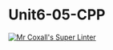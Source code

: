# Unit6-05-CPP
[![Mr Coxall's Super Linter](https://github.com/ICS3U-Programming-VanN/Unit6-05-CPP/workflows/Mr%20Coxall's%20Super%20Linter/badge.svg)](https://github.com/ICS3U-Programming-VanN/Unit6-05-CPP/actions/)

